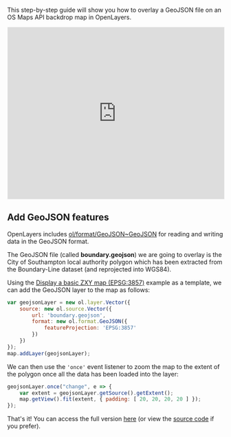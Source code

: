 This step-by-step guide will show you how to overlay a GeoJSON file on an OS Maps API backdrop map in OpenLayers.

<p><iframe style="width:100%;height:400px;max-width:1200px;border:1px solid #f5f5f5;" src="https://labs.os.uk/public/os-data-hub-tutorials/dist/quick-start/openlayers-adding-geojson.php?auth=" title="Adding GeoJSON"></iframe></p>

## Add GeoJSON features

OpenLayers includes [ol/format/GeoJSON~GeoJSON](https://openlayers.org/en/latest/apidoc/module-ol_format_GeoJSON-GeoJSON.html) for reading and writing data in the GeoJSON format.

The GeoJSON file (called **boundary.geojson**) we are going to overlay is the City of Southampton local authority polygon which has been extracted from the Boundary-Line dataset (and reprojected into WGS84).

Using the [Display a basic ZXY map (EPSG:3857)](https://labs.os.uk/public/os-data-hub-examples/os-maps-api/zxy-3857-basic-map) example as a template, we can add the GeoJSON layer to the map as follows:

```js
var geojsonLayer = new ol.layer.Vector({
    source: new ol.source.Vector({
        url: 'boundary.geojson',
        format: new ol.format.GeoJSON({
            featureProjection: 'EPSG:3857'
        })
    })
});
map.addLayer(geojsonLayer);
```

We can then use the `'once'` event listener to zoom the map to the extent of the polygon once all the data has been loaded into the layer:

```js
geojsonLayer.once("change", e => {
    var extent = geojsonLayer.getSource().getExtent();
    map.getView().fit(extent, { padding: [ 20, 20, 20, 20 ] });
});
```

That's it! You can access the full version [here](https://labs.os.uk/public/os-data-hub-tutorials/dist/quick-start/openlayers-adding-geojson.php?auth=) (or view the [source code](https://labs.os.uk/public/os-data-hub-tutorials/dist/quick-start/source-view.html#openlayers-adding-geojson) if you prefer).
